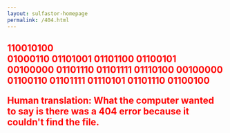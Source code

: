 ```yaml
---
layout: sulfastor-homepage
permalink: /404.html
---
```


<h2 style="color: red;">110010100 <br> 01000110 01101001 01101100 01100101 00100000 01101110 01101111 01110100 00100000 01100110 01101111 01110101 01101110 01100100
  <p>
    <b>Human translation: What the computer wanted to say is there was a 404 error because it couldn't find the file.
</p></h2>

